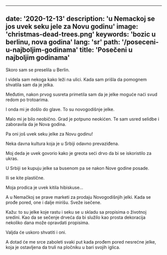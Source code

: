 ---
date: '2020-12-13'
description: 'u Nemackoj se jos uvek seku jele za Novu godinu'
image: 'christmas-dead-trees.png'
keywords: 'bozic u berlinu, nova godina'
lang: 'sr'
path: '/poseceni-u-najboljim-godinama'
title: 'Posečeni u najboljim godinama'
------

Skoro sam se preselila u Berlin.

I videla sam nekoga kako leži na ulici. Kada sam prišla da pomognem shvatila sam da je jelka.

Međutim, nakon prvog susreta primetila sam da je jelke moguće naći svud redom po trotoarima.

I onda mi je došlo do glave. To su novogodišnje jelke.

Malo mi je bilo neobično. Grad je potpuno neokićen. Te sam usred selidbe i zaboravila da je Nova godina.

Pa oni još uvek seku jelke za Novu godinu!

Neka davna kultura koja je u Srbiji odavno prevaziđena.

Moj deda je uvek govorio kako je greota seći drvo da bi se iskoristilo za ukras.

U Srbiji se kupuju jelke sa busenom pa se nakon Nove godine posade.

Ili se kite plastične.

Moja prodica je uvek kitila hibiskuse...

A u Nemačkoj se prave marketi za prodaju Novogodišnjih jelki. Kada se prođe pored, one i dalje mirišu. Sveže isečene.

Kažu: to su jelke koje rastu i seku se u skladu sa propisima o životnoj sredini. Kao da se sečenje drveća da bi služilo kao prosta dekoracija nekoliko dana može opravdati propisima.

Valjda će uskoro shvatiti i oni.

A dotad će me srce zaboleti svaki put kada prođem pored nesrećne jelke, koja je ostavljena da truli na pločniku u bari svojih iglica.
